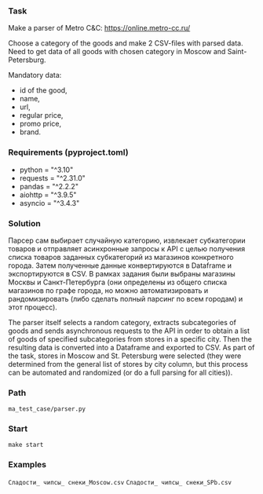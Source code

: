 ### Task

Make a parser of Metro C&C: https://online.metro-cc.ru/

Choose a category of the goods and make 2 CSV-files with parsed data.
Need to get data of all goods with chosen category in Moscow and Saint-Petersburg.

Mandatory data: 
- id of the good, 
- name, 
- url, 
- regular price, 
- promo price, 
- brand.

### Requirements (pyproject.toml)
- python = "^3.10"
- requests = "^2.31.0"
- pandas = "^2.2.2"
- aiohttp = "^3.9.5"
- asyncio = "^3.4.3"

### Solution
Парсер сам выбирает случайную категорию, извлекает субкатегории товаров и отправляет асинхронные запросы к API с целью получения списка товаров заданных субкатегорий из магазинов конкретного города. Затем полученные данные конвертируются в Dataframe и экспортируются в CSV.
В рамках задания были выбраны магазины Москвы и Санкт-Петербурга (они определены из общего списка магазинов по графе города, но можно автоматизировать и рандомизировать (либо сделать полный парсинг по всем городам) и этот процесс).

The parser itself selects a random category, extracts subcategories of goods and sends asynchronous requests to the API in order to obtain a list of goods of specified subcategories from stores in a specific city. Then the resulting data is converted into a Dataframe and exported to CSV.
As part of the task, stores in Moscow and St. Petersburg were selected (they were determined from the general list of stores by city column, but this process can be automated and randomized (or do a full parsing for all cities)).

### Path
```ma_test_case/parser.py```

### Start
```make start```

### Examples
```Сладости_ чипсы_ снеки_Moscow.csv```
```Сладости_ чипсы_ снеки_SPb.csv```